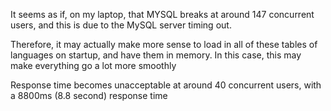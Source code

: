 It seems as if, on my laptop, that MYSQL breaks at around 147 concurrent users, and this is due to the MySQL server timing out. 

Therefore, it may actually make more sense to load in all of these tables of languages on startup, and have them in memory. In this case, this may
make everything go a lot more smoothly

Response time becomes unacceptable at around 40 concurrent users, with a 8800ms (8.8 second) response time 